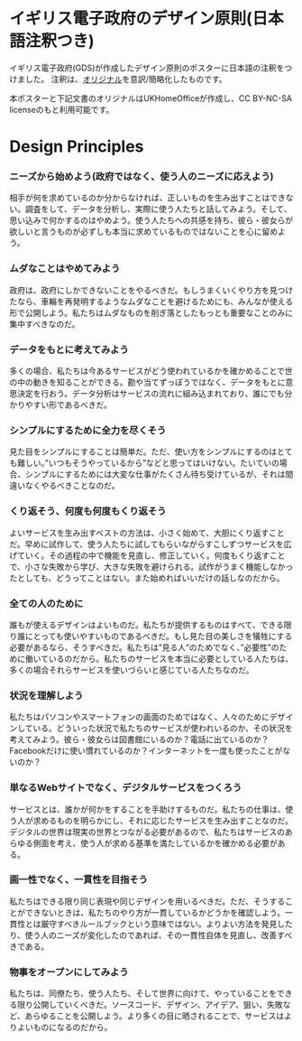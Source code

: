 # イギリス電子政府のデザイン原則(日本語注釈つき)

イギリス電子政府(GDS)が作成したデザイン原則のポスターに日本語の注釈をつけました。
注釈は、[オリジナル](https://www.gov.uk/guidance/government-design-principles)を意訳/簡略化したものです。

本ポスターと下記文書のオリジナルはUKHomeOfficeが作成し、CC BY-NC-SA licenseのもと利用可能です。

# Design Principles
### ニーズから始めよう(政府ではなく、使う人のニーズに応えよう)

相手が何を求めているのか分からなければ、正しいものを生み出すことはできない。調査をして、データを分析し、実際に使う人たちと話してみよう。そして、思い込みで何かするのはやめよう。使う人たちへの共感を持ち、彼ら・彼女らが欲しいと言うものが必ずしも本当に求めているものではないことを心に留めよう。

### ムダなことはやめてみよう

政府は、政府にしかできないことをやるべきだ。もしうまくいくやり方を見つけたなら、車輪を再発明するようなムダなことを避けるためにも、みんなが使える形で公開しよう。私たちはムダなものを削ぎ落としたもっとも重要なことのみに集中すべきなのだ。

### データをもとに考えてみよう

多くの場合、私たちは今あるサービスがどう使われているかを確かめることで世の中の動きを知ることができる。勘や当てずっぽうではなく、データをもとに意思決定を行おう。データ分析はサービスの流れに組み込まれており、誰にでも分かりやすい形であるべきだ。

### シンプルにするために全力を尽くそう

見た目をシンプルにすることは簡単だ。ただ、使い方をシンプルにするのはとても難しい。”いつもそうやっているから”などと思ってはいけない。たいていの場合、シンプルにするためには大変な仕事がたくさん待ち受けているが、それは間違いなくやるべきことなのだ。

### くり返そう、何度も何度もくり返そう

よいサービスを生み出すベストの方法は、小さく始めて、大胆にくり返すことだ。早めに試作して、使う人たちに試してもらいながらすこしずつサービスを広げていく。その過程の中で機能を見直し、修正していく。何度もくり返すことで、小さな失敗から学び、大きな失敗を避けられる。試作がうまく機能しなかったとしても、どうってことはない。また始めればいいだけの話しなのだから。

### 全ての人のために

誰もが使えるデザインはよいものだ。私たちが提供するものはすべて、できる限り誰にとっても使いやすいものであるべきだ。もし見た目の美しさを犠牲にする必要があるなら、そうすべきだ。私たちは”見る人”のためでなく、”必要性”のために働いているのだから。私たちのサービスを本当に必要としている人たちは、多くの場合それらサービスを使いづらいと感じている人たちなのだ。

### 状況を理解しよう

私たちはパソコンやスマートフォンの画面のためではなく、人々のためにデザインしている。どういった状況で私たちのサービスが使われいるのか、その状況を考えてみよう。彼ら・彼女らは図書館にいるのか？電話に出ているのか？Facebookだけに使い慣れているのか？インターネットを一度も使ったことがないのか？

### 単なるWebサイトでなく、デジタルサービスをつくろう

サービスとは、誰かが何かをすることを手助けするものだ。私たちの仕事は、使う人が求めるものを明らかにし、それに応じたサービスを生み出すことなのだ。デジタルの世界は現実の世界とつながる必要があるので、私たちはサービスのあらゆる側面を考え、使う人が求める基準を満たしているかを確かめる必要がある。

### 画一性でなく、一貫性を目指そう

私たちはできる限り同じ表現や同じデザインを用いるべきだ。ただ、そうすることができないときは、私たちのやり方が一貫しているかどうかを確認しよう。一貫性とは厳守すべきルールブックという意味ではない。よりよい方法を発見したり、使う人のニーズが変化したのであれば、その一貫性自体を見直し、改善すべきである。

### 物事をオープンにしてみよう

私たちは、同僚たち、使う人たち、そして世界に向けて、やっていることをできる限り公開していくべきだ。ソースコード、デザイン、アイデア、狙い、失敗など、あらゆることを公開しよう。より多くの目に晒されることで、サービスはよりよいものになるのだから。

